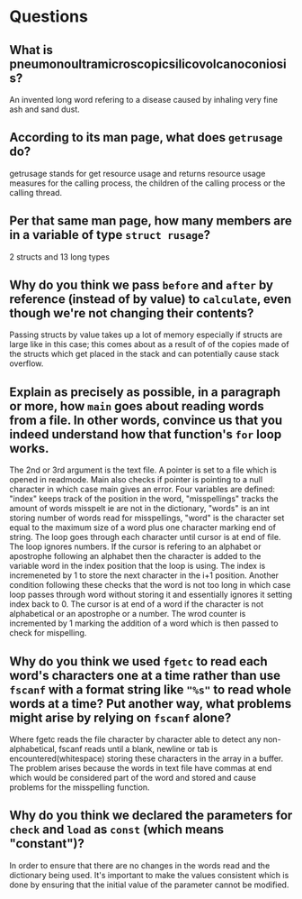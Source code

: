 # Questions

## What is pneumonoultramicroscopicsilicovolcanoconiosis?

An invented long word refering to a disease caused by inhaling very fine ash and sand dust.

## According to its man page, what does `getrusage` do?

getrusage stands for get resource usage and returns resource usage measures for the calling process, the children of the calling process
or the calling thread.

## Per that same man page, how many members are in a variable of type `struct rusage`?

2 structs and 13 long types

## Why do you think we pass `before` and `after` by reference (instead of by value) to `calculate`, even though we're not changing their contents?

 Passing structs by value takes up a lot of memory especially if structs are large like in this case; this comes about as a result of
 of the copies made of the structs which get placed in the stack and can potentially cause stack overflow.

## Explain as precisely as possible, in a paragraph or more, how `main` goes about reading words from a file. In other words, convince us that you indeed understand how that function's `for` loop works.

The 2nd or 3rd argument is the text file. A pointer is set to a file which is opened in readmode. Main also checks if pointer is pointing to a null character in which case main gives an error.
Four variables are defined: "index" keeps track of the position in the word, "misspellings" tracks the amount of words misspelt ie are not in the dictionary, "words" is an int storing number of
words read for misspellings, "word" is the character set equal to the maximum size of a word plus one character marking end of string. The loop goes through each character until cursor is at end
of file. The loop ignores numbers. If the cursor is refering to an alphabet or apostrophe following an alphabet then the character is added to the variable word in the index position that the loop is using. The index is
incremeneted by 1 to store the next character in the i+1 position. Another condition following these checks that the word is not too long in which case loop passes through word without storing it and essentially ignores it
setting index back to 0. The cursor is at end of a word if the character is not alphabetical or an apostrophe or a number.
The wrod counter is incremented by 1 marking the addition of a word which is then passed to check for mispelling.


## Why do you think we used `fgetc` to read each word's characters one at a time rather than use `fscanf` with a format string like `"%s"` to read whole words at a time? Put another way, what problems might arise by relying on `fscanf` alone?

Where fgetc reads the file character by character able to detect any non-alphabetical, fscanf reads until a blank, newline or tab is encountered(whitespace)
storing these characters in the array in a buffer. The problem arises because the words in text file have commas at end which would be considered part of the word and stored
and cause problems for the misspelling function.

## Why do you think we declared the parameters for `check` and `load` as `const` (which means "constant")?

In order to ensure that there are no changes in the words read and the dictionary being used. It's important to make the values
consistent which is done by ensuring that the initial value of the parameter cannot be modified.
